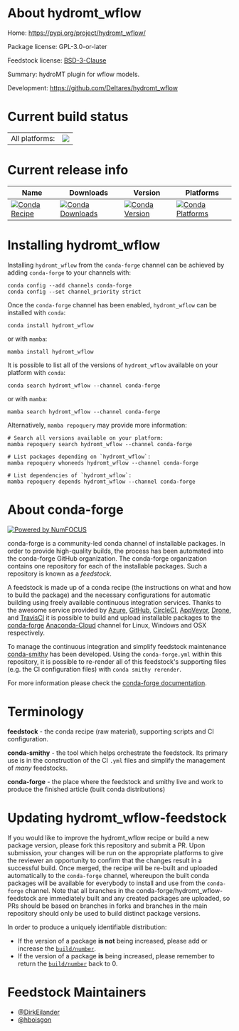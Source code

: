 About hydromt_wflow
===================

Home: https://pypi.org/project/hydromt_wflow/

Package license: GPL-3.0-or-later

Feedstock license: [BSD-3-Clause](https://github.com/conda-forge/hydromt_wflow-feedstock/blob/main/LICENSE.txt)

Summary: hydroMT plugin for wflow models.

Development: https://github.com/Deltares/hydromt_wflow

Current build status
====================


<table><tr><td>All platforms:</td>
    <td>
      <a href="https://dev.azure.com/conda-forge/feedstock-builds/_build/latest?definitionId=12801&branchName=main">
        <img src="https://dev.azure.com/conda-forge/feedstock-builds/_apis/build/status/hydromt_wflow-feedstock?branchName=main">
      </a>
    </td>
  </tr>
</table>

Current release info
====================

| Name | Downloads | Version | Platforms |
| --- | --- | --- | --- |
| [![Conda Recipe](https://img.shields.io/badge/recipe-hydromt_wflow-green.svg)](https://anaconda.org/conda-forge/hydromt_wflow) | [![Conda Downloads](https://img.shields.io/conda/dn/conda-forge/hydromt_wflow.svg)](https://anaconda.org/conda-forge/hydromt_wflow) | [![Conda Version](https://img.shields.io/conda/vn/conda-forge/hydromt_wflow.svg)](https://anaconda.org/conda-forge/hydromt_wflow) | [![Conda Platforms](https://img.shields.io/conda/pn/conda-forge/hydromt_wflow.svg)](https://anaconda.org/conda-forge/hydromt_wflow) |

Installing hydromt_wflow
========================

Installing `hydromt_wflow` from the `conda-forge` channel can be achieved by adding `conda-forge` to your channels with:

```
conda config --add channels conda-forge
conda config --set channel_priority strict
```

Once the `conda-forge` channel has been enabled, `hydromt_wflow` can be installed with `conda`:

```
conda install hydromt_wflow
```

or with `mamba`:

```
mamba install hydromt_wflow
```

It is possible to list all of the versions of `hydromt_wflow` available on your platform with `conda`:

```
conda search hydromt_wflow --channel conda-forge
```

or with `mamba`:

```
mamba search hydromt_wflow --channel conda-forge
```

Alternatively, `mamba repoquery` may provide more information:

```
# Search all versions available on your platform:
mamba repoquery search hydromt_wflow --channel conda-forge

# List packages depending on `hydromt_wflow`:
mamba repoquery whoneeds hydromt_wflow --channel conda-forge

# List dependencies of `hydromt_wflow`:
mamba repoquery depends hydromt_wflow --channel conda-forge
```


About conda-forge
=================

[![Powered by
NumFOCUS](https://img.shields.io/badge/powered%20by-NumFOCUS-orange.svg?style=flat&colorA=E1523D&colorB=007D8A)](https://numfocus.org)

conda-forge is a community-led conda channel of installable packages.
In order to provide high-quality builds, the process has been automated into the
conda-forge GitHub organization. The conda-forge organization contains one repository
for each of the installable packages. Such a repository is known as a *feedstock*.

A feedstock is made up of a conda recipe (the instructions on what and how to build
the package) and the necessary configurations for automatic building using freely
available continuous integration services. Thanks to the awesome service provided by
[Azure](https://azure.microsoft.com/en-us/services/devops/), [GitHub](https://github.com/),
[CircleCI](https://circleci.com/), [AppVeyor](https://www.appveyor.com/),
[Drone](https://cloud.drone.io/welcome), and [TravisCI](https://travis-ci.com/)
it is possible to build and upload installable packages to the
[conda-forge](https://anaconda.org/conda-forge) [Anaconda-Cloud](https://anaconda.org/)
channel for Linux, Windows and OSX respectively.

To manage the continuous integration and simplify feedstock maintenance
[conda-smithy](https://github.com/conda-forge/conda-smithy) has been developed.
Using the ``conda-forge.yml`` within this repository, it is possible to re-render all of
this feedstock's supporting files (e.g. the CI configuration files) with ``conda smithy rerender``.

For more information please check the [conda-forge documentation](https://conda-forge.org/docs/).

Terminology
===========

**feedstock** - the conda recipe (raw material), supporting scripts and CI configuration.

**conda-smithy** - the tool which helps orchestrate the feedstock.
                   Its primary use is in the construction of the CI ``.yml`` files
                   and simplify the management of *many* feedstocks.

**conda-forge** - the place where the feedstock and smithy live and work to
                  produce the finished article (built conda distributions)


Updating hydromt_wflow-feedstock
================================

If you would like to improve the hydromt_wflow recipe or build a new
package version, please fork this repository and submit a PR. Upon submission,
your changes will be run on the appropriate platforms to give the reviewer an
opportunity to confirm that the changes result in a successful build. Once
merged, the recipe will be re-built and uploaded automatically to the
`conda-forge` channel, whereupon the built conda packages will be available for
everybody to install and use from the `conda-forge` channel.
Note that all branches in the conda-forge/hydromt_wflow-feedstock are
immediately built and any created packages are uploaded, so PRs should be based
on branches in forks and branches in the main repository should only be used to
build distinct package versions.

In order to produce a uniquely identifiable distribution:
 * If the version of a package **is not** being increased, please add or increase
   the [``build/number``](https://docs.conda.io/projects/conda-build/en/latest/resources/define-metadata.html#build-number-and-string).
 * If the version of a package **is** being increased, please remember to return
   the [``build/number``](https://docs.conda.io/projects/conda-build/en/latest/resources/define-metadata.html#build-number-and-string)
   back to 0.

Feedstock Maintainers
=====================

* [@DirkEilander](https://github.com/DirkEilander/)
* [@hboisgon](https://github.com/hboisgon/)

